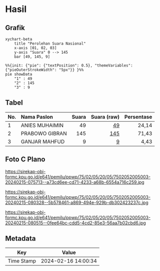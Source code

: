 # Hasil

## Grafik

```mermaid
xychart-beta
    title "Perolehan Suara Nasional"
    x-axis [01, 02, 03]
    y-axis "Suara" 0 --> 145
    bar [49, 145, 9]
```

```mermaid
%%{init: {"pie": {"textPosition": 0.5}, "themeVariables": {"pieOuterStrokeWidth": "5px"}} }%%
pie showData
    "1" : 49
    "2" : 145
    "3" : 9
```

## Tabel

| No. | Nama Paslon    | Suara | Suara (raw) | Persentase |
|:--- |:-------------- | -----:| -----------:| ----------:|
| 1   | ANIES MUHAIMIN | 49    | [49][p-1]   | 24,14      |
| 2   | PRABOWO GIBRAN | 145   | [145][p-2]  | 71,43      |
| 3   | GANJAR MAHFUD  | 9     | [9][p-3]    | 4,43       |


[p-1]: https://github.com/gigit-pemilu/pemilu-2024/blob/main/pilpres/hitung-suara/sub/75-gorontalo/sub/02-boalemo/sub/05-mananggu/sub/2005-mananggu/sub/003-tps/sub/paslon-1.txt
[p-2]: https://github.com/gigit-pemilu/pemilu-2024/blob/main/pilpres/hitung-suara/sub/75-gorontalo/sub/02-boalemo/sub/05-mananggu/sub/2005-mananggu/sub/003-tps/sub/paslon-2.txt
[p-3]: https://github.com/gigit-pemilu/pemilu-2024/blob/main/pilpres/hitung-suara/sub/75-gorontalo/sub/02-boalemo/sub/05-mananggu/sub/2005-mananggu/sub/003-tps/sub/paslon-3.txt

## Foto C Plano

https://sirekap-obj-formc.kpu.go.id/e641/pemilu/ppwp/75/02/05/20/05/7502052005003-20240215-075713--a73cd6ee-cd71-4233-a68b-6554a716c259.jpg

https://sirekap-obj-formc.kpu.go.id/e641/pemilu/ppwp/75/02/05/20/05/7502052005003-20240215-080328--5b578461-a869-494e-929b-db302423237c.jpg

https://sirekap-obj-formc.kpu.go.id/e641/pemilu/ppwp/75/02/05/20/05/7502052005003-20240215-080515--0fee64bc-cdd5-4cd2-85e3-56aa7b02cbd6.jpg


## Metadata

| Key        | Value               |
| ---------- | ------------------- |
| Time Stamp | 2024-02-16 14:00:34 |



